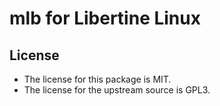 # mlb for Libertine Linux

## License

* The license for this package is MIT.
* The license for the upstream source is GPL3.

